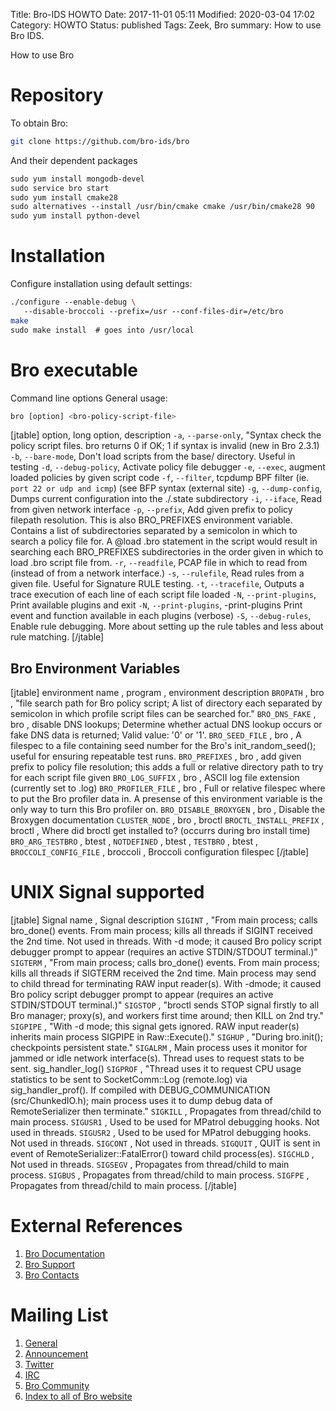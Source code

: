 Title: Bro-IDS HOWTO
Date: 2017-11-01 05:11
Modified: 2020-03-04 17:02
Category: HOWTO
Status: published
Tags: Zeek, Bro
summary: How to use Bro IDS.

How to use Bro

Repository
==========

To obtain Bro:

```bash
git clone https://github.com/bro-ids/bro
```

And their dependent packages

```bash
sudo yum install mongodb-devel
sudo service bro start
sudo yum install cmake28
sudo alternatives --install /usr/bin/cmake cmake /usr/bin/cmake28 90
sudo yum install python-devel
```

Installation
============

Configure installation using default settings:

```bash
./configure --enable-debug \
   --disable-broccoli --prefix=/usr --conf-files-dir=/etc/bro
make
sudo make install  # goes into /usr/local
```

Bro executable
==============

Command line options General usage:

```bash
bro [option] <bro-policy-script-file>
```

[jtable]
option, long option, description
`-a`, `--parse-only`, "Syntax check the policy script files. bro returns 0 if OK; 1 if syntax is invalid (new in Bro 2.3.1)
`-b`, `--bare-mode`, Don't load scripts from the base/ directory. Useful in testing
`-d`, `--debug-policy`, Activate policy file debugger
`-e`, `--exec`, augment loaded policies by given script code
`-f`, `--filter`, tcpdump BPF filter (ie. `port 22 or udp and icmp`) (see BFP syntax (external site)
`-g`, `--dump-config`, Dumps current configuration into the ./.state subdirectory
`-i`, `--iface`, Read from given network interface
`-p`, `--prefix`, Add given prefix to policy filepath resolution. This is also BRO_PREFIXES environment variable. Contains a list of subdirectories separated by a semicolon in which to search a policy file for. A @load .bro statement in the script would result in searching each BRO_PREFIXES subdirectories in the order given in which to load .bro script file from.
`-r`, `--readfile`, PCAP file in which to read from (instead of from a network interface.)
`-s`, `--rulefile`, Read rules from a given file. Useful for Signature RULE testing.
`-t`, `--tracefile`, Outputs a trace execution of each line of each script file loaded
`-N`, `--print-plugins`, Print available plugins and exit
`-N`, `--print-plugins`, -print-plugins Print event and function available in each plugins (verbose)
`-S`, `--debug-rules`, Enable rule debugging. More about setting up the rule tables and less about rule matching.
[/jtable]

Bro Environment Variables
-------------------------

[jtable]
environment name , program , environment description
`BROPATH` , bro , "file search path for Bro policy script; A list of directory each separated by semicolon in which profile script files can be searched for."
`BRO_DNS_FAKE` , bro , disable DNS lookups; Determine whether actual DNS lookup occurs or fake DNS data is returned; Valid value: '0' or '1'.
`BRO_SEED_FILE` , bro , A filespec to a file containing seed number for the Bro's init_random_seed(); useful for ensuring repeatable test runs.
`BRO_PREFIXES` , bro , add given prefix to policy file resolution; this adds a full or relative directory path to try for each script file given
`BRO_LOG_SUFFIX` , bro , ASCII log file extension (currently set to .log)
`BRO_PROFILER_FILE` , bro , Full or relative filespec where to put the Bro profiler data in. A presense of this environment variable is the only way to turn this Bro profiler on.
`BRO_DISABLE_BROXYGEN` , bro , Disable the Broxygen documentation
`CLUSTER_NODE` , bro , broctl
`BROCTL_INSTALL_PREFIX` , broctl , Where did broctl get installed to? (occurrs during bro install time)
`BRO_ARG_TESTBRO` , btest ,
`NOTDEFINED` , btest ,
`TESTBRO` , btest ,
`BROCCOLI_CONFIG_FILE` , broccoli , Broccoli configuration filespec
[/jtable]


UNIX Signal supported
=====================
[jtable]
Signal name , Signal description
`SIGINT` , "From main process; calls bro_done() events. From main process; kills all threads if SIGINT received the 2nd time. Not used in threads. With -d mode; it caused Bro policy script debugger prompt to appear (requires an active STDIN/STDOUT terminal.)"
`SIGTERM` , "From main process; calls bro_done() events. From main process; kills all threads if SIGTERM received the 2nd time. Main process may send to child thread for terminating RAW input reader(s). With -dmode; it caused Bro policy script debugger prompt to appear (requires an active STDIN/STDOUT terminal.)"
`SIGSTOP` , "broctl sends STOP signal firstly to all Bro manager; proxy(s), and workers first time around; then KILL on 2nd try."
`SIGPIPE` , "With -d mode; this signal gets ignored. RAW input reader(s) inherits main process SIGPIPE in Raw::Execute()."
`SIGHUP` , "During bro.init(); checkpoints persistent state."
`SIGALRM` , Main process uses it monitor for jammed or idle network interface(s). Thread uses to request stats to be sent. sig_handler_log()
`SIGPROF` , "Thread uses it to request CPU usage statistics to be sent to SocketComm::Log (remote.log) via sig_handler_prof(). If compiled with DEBUG_COMMUNICATION (src/ChunkedIO.h); main process uses it to dump debug data of RemoteSerializer then terminate."
`SIGKILL` , Propagates from thread/child to main process.
`SIGUSR1` , Used to be used for MPatrol debugging hooks. Not used in threads.
`SIGUSR2` , Used to be used for MPatrol debugging hooks. Not used in threads.
`SIGCONT` , Not used in threads.
`SIGQUIT` , QUIT is sent in event of RemoteSerializer::FatalError() toward child process(es).
`SIGCHLD` , Not used in threads.
`SIGSEGV` , Propagates from thread/child to main process.
`SIGBUS` , Propagates from thread/child to main process.
`SIGFPE` , Propagates from thread/child to main process.
[/jtable]

External References
===================

1.  [Bro Documentation](http://mailman.icsi.berkeley.edu/mailman/listinfo/bro-announce)
2.  [Bro Support](https://www.bro.org/support/)
3.  [Bro Contacts](https://www.bro.org/contact/)

Mailing List
============

1.  [General](http://mailman.icsi.berkeley.edu/mailman/listinfo/bro)
2.  [Announcement](http://mailman.icsi.berkeley.edu/mailman/listinfo/bro)
2.  [Twitter](http://twitter.com/user/Bro_IDS)
3.  [IRC](irc://freenode.net/bro)
4.  [Bro Community](https://www.bro.org/community/)
5.  [Index to all of Bro website](https://www.bro.org/sphinx/genindex.html)

